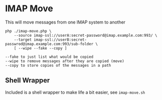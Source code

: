 # IMAP Move

This will move messages from one IMAP system to another

    php ./imap-move.php \
        --source imap-ssl://userA:secret-password@imap.example.com:993/ \
        --target imap-ssl://userB:secret-passwrod@imap.example.com:993/sub-folder \
        [ --wipe --fake --copy ]

    --fake to just list what would be copied
    --wipe to remove messages after they are copied (move)
    --copy to store copies of the messages in a path


## Shell Wrapper

Included is a shell wrapper to make life a bit easier, see `imap-move.sh`

